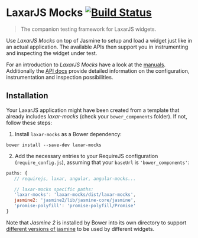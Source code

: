 # LaxarJS Mocks [![Build Status](https://travis-ci.org/LaxarJS/laxar-mocks.svg?branch=master)](https://travis-ci.org/LaxarJS/laxar-mocks)

> The companion testing framework for LaxarJS widgets.

Use *LaxarJS Mocks* on top of Jasmine to setup and load a widget just like in an actual application.
The available APIs then support you in instrumenting and inspecting the widget under test.

For an introduction to *LaxarJS Mocks* have a look at the [manuals](docs/manuals/index.md).
Additionally the [API docs](docs/api/laxar-mocks.js.md) provide detailed information on the configuration, instrumentation and inspection possibilities.


## Installation

Your LaxarJS application might have been created from a template that already includes _laxar-mocks_ (check your `bower_components` folder).
If not, follow these steps:

1. Install `laxar-mocks` as a Bower dependency:

```console
bower install --save-dev laxar-mocks
```

2. Add the necessary entries to your RequireJS configuration (`require_config.js`), assuming that your `baseUrl` is `'bower_components'`:

```js
paths: {
   // requirejs, laxar, angular, angular-mocks...

   // laxar-mocks specific paths:
   'laxar-mocks': 'laxar-mocks/dist/laxar-mocks',
   jasmine2: 'jasmine2/lib/jasmine-core/jasmine',
   'promise-polyfill': 'promise-polyfill/Promise'
}
```

Note that _Jasmine 2_ is installed by Bower into its own directory to support [different versions of jasmine](docs/manuals/jasmine-compatibility.md) to be used by different widgets.

